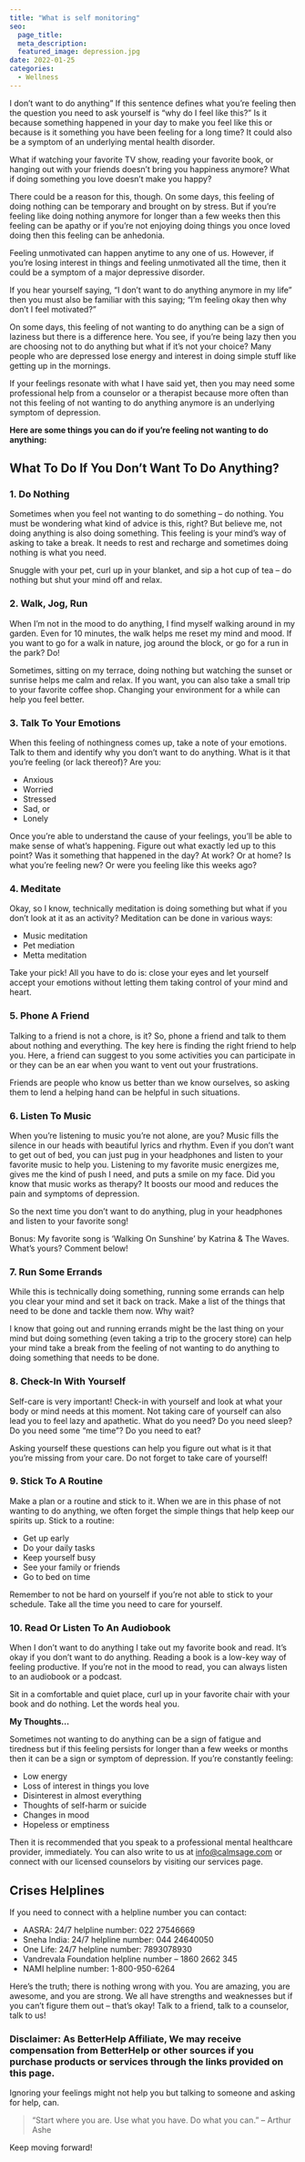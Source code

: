 ```yaml
---
title: "What is self monitoring"
seo:
  page_title:
  meta_description:
  featured_image: depression.jpg
date: 2022-01-25
categories:
  - Wellness
---
```


I don’t want to do anything” If this sentence defines what you’re feeling then the question you need to ask yourself is “why do I feel like this?” Is it because something happened in your day to make you feel like this or because is it something you have been feeling for a long time? It could also be a symptom of an underlying mental health disorder.

What if watching your favorite TV show, reading your favorite book, or hanging out with your friends doesn’t bring you happiness anymore? What if doing something you love doesn’t make you happy?

There could be a reason for this, though. On some days, this feeling of doing nothing can be temporary and brought on by stress. But if you’re feeling like doing nothing anymore for longer than a few weeks then this feeling can be apathy or if you’re not enjoying doing things you once loved doing then this feeling can be anhedonia.

Feeling unmotivated can happen anytime to any one of us. However, if you’re losing interest in things and feeling unmotivated all the time, then it could be a symptom of a major depressive disorder.

If you hear yourself saying, “I don’t want to do anything anymore in my life” then you must also be familiar with this saying; “I’m feeling okay then why don’t I feel motivated?”

On some days, this feeling of not wanting to do anything can be a sign of laziness but there is a difference here. You see, if you’re being lazy then you are choosing not to do anything but what if it’s not your choice? Many people who are depressed lose energy and interest in doing simple stuff like getting up in the mornings.

If your feelings resonate with what I have said yet, then you may need some professional help from a counselor or a therapist because more often than not this feeling of not wanting to do anything anymore is an underlying symptom of depression.

**Here are some things you can do if you’re feeling not wanting to do anything:**

## What To Do If You Don’t Want To Do Anything?

### 1. Do Nothing

Sometimes when you feel not wanting to do something – do nothing. You must be wondering what kind of advice is this, right? But believe me, not doing anything is also doing something. This feeling is your mind’s way of asking to take a break. It needs to rest and recharge and sometimes doing nothing is what you need.

Snuggle with your pet, curl up in your blanket, and sip a hot cup of tea – do nothing but shut your mind off and relax.

### 2. Walk, Jog, Run

When I’m not in the mood to do anything, I find myself walking around in my garden. Even for 10 minutes, the walk helps me reset my mind and mood. If you want to go for a walk in nature, jog around the block, or go for a run in the park? Do!

Sometimes, sitting on my terrace, doing nothing but watching the sunset or sunrise helps me calm and relax. If you want, you can also take a small trip to your favorite coffee shop. Changing your environment for a while can help you feel better.

### 3. Talk To Your Emotions

When this feeling of nothingness comes up, take a note of your emotions. Talk to them and identify why you don’t want to do anything. What is it that you’re feeling (or lack thereof)? Are you:

- Anxious
- Worried
- Stressed
- Sad, or
- Lonely

Once you’re able to understand the cause of your feelings, you’ll be able to make sense of what’s happening. Figure out what exactly led up to this point? Was it something that happened in the day? At work? Or at home? Is what you’re feeling new? Or were you feeling like this weeks ago?

### 4. Meditate

Okay, so I know, technically meditation is doing something but what if you don’t look at it as an activity? Meditation can be done in various ways:

- Music meditation
- Pet mediation
- Metta meditation

Take your pick! All you have to do is: close your eyes and let yourself accept your emotions without letting them taking control of your mind and heart.

### 5. Phone A Friend

Talking to a friend is not a chore, is it? So, phone a friend and talk to them about nothing and everything. The key here is finding the right friend to help you. Here, a friend can suggest to you some activities you can participate in or they can be an ear when you want to vent out your frustrations.

Friends are people who know us better than we know ourselves, so asking them to lend a helping hand can be helpful in such situations.

### 6. Listen To Music

When you’re listening to music you’re not alone, are you? Music fills the silence in our heads with beautiful lyrics and rhythm. Even if you don’t want to get out of bed, you can just pug in your headphones and listen to your favorite music to help you. Listening to my favorite music energizes me, gives me the kind of push I need, and puts a smile on my face. Did you know that music works as therapy? It boosts our mood and reduces the pain and symptoms of depression.

So the next time you don’t want to do anything, plug in your headphones and listen to your favorite song!

Bonus: My favorite song is ‘Walking On Sunshine’ by Katrina & The Waves. What’s yours? Comment below!

### 7. Run Some Errands

While this is technically doing something, running some errands can help you clear your mind and set it back on track. Make a list of the things that need to be done and tackle them now. Why wait?

I know that going out and running errands might be the last thing on your mind but doing something (even taking a trip to the grocery store) can help your mind take a break from the feeling of not wanting to do anything to doing something that needs to be done.

### 8. Check-In With Yourself

Self-care is very important! Check-in with yourself and look at what your body or mind needs at this moment. Not taking care of yourself can also lead you to feel lazy and apathetic. What do you need? Do you need sleep? Do you need some “me time”? Do you need to eat?

Asking yourself these questions can help you figure out what is it that you’re missing from your care. Do not forget to take care of yourself!

### 9. Stick To A Routine

Make a plan or a routine and stick to it. When we are in this phase of not wanting to do anything, we often forget the simple things that help keep our spirits up. Stick to a routine:

- Get up early
- Do your daily tasks
- Keep yourself busy
- See your family or friends
- Go to bed on time

Remember to not be hard on yourself if you’re not able to stick to your schedule. Take all the time you need to care for yourself.

### 10. Read Or Listen To An Audiobook

When I don’t want to do anything I take out my favorite book and read. It’s okay if you don’t want to do anything. Reading a book is a low-key way of feeling productive. If you’re not in the mood to read, you can always listen to an audiobook or a podcast.

Sit in a comfortable and quiet place, curl up in your favorite chair with your book and do nothing. Let the words heal you.

**My Thoughts…**

Sometimes not wanting to do anything can be a sign of fatigue and tiredness but if this feeling persists for longer than a few weeks or months then it can be a sign or symptom of depression. If you’re constantly feeling:

- Low energy
- Loss of interest in things you love
- Disinterest in almost everything
- Thoughts of self-harm or suicide
- Changes in mood
- Hopeless or emptiness

Then it is recommended that you speak to a professional mental healthcare provider, immediately. You can also write to us at info@calmsage.com or connect with our licensed counselors by visiting our services page.

## Crises Helplines

If you need to connect with a helpline number you can contact:

- AASRA: 24/7 helpline number: 022 27546669
- Sneha India: 24/7 helpline number: 044 24640050
- One Life: 24/7 helpline number: 7893078930
- Vandrevala Foundation helpline number – 1860 2662 345
- NAMI helpline number: 1-800-950-6264

Here’s the truth; there is nothing wrong with you. You are amazing, you are awesome, and you are strong. We all have strengths and weaknesses but if you can’t figure them out – that’s okay! Talk to a friend, talk to a counselor, talk to us!

### Disclaimer: As BetterHelp Affiliate, We may receive compensation from BetterHelp or other sources if you purchase products or services through the links provided on this page.

Ignoring your feelings might not help you but talking to someone and asking for help, can.

> “Start where you are. Use what you have. Do what you can.” – Arthur Ashe

Keep moving forward!
